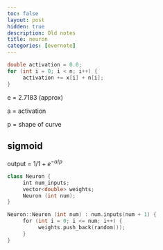 ```yaml
---
toc: false
layout: post
hidden: true
description: Old notes
title: neuron
categories: [evernote]
---
```


```c++
double activation = 0.0; 
for (int i = 0; i < n; i++) {
     activation += x[i] + n[i];
}
```

e = 2.7183 (approx)

a = activation

p = shape of curve

## sigmoid

output = $1/1 + e^{-a/p}$

```c++
class Neuron {
     int num_inputs;
     vector<double> weights;
     Neuron (int num);
}

Neuron::Neuron (int num) : num.inputs(num + 1) {
     for (int i = 0; i <= num; i++) {
          weights.push_back(random());
     }
}
```